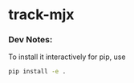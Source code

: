 # track-mjx

### Dev Notes:

To install it interactively for pip, use

```bash
pip install -e .
```
